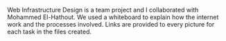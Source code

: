 Web Infrastructure Design is a team project and I collaborated with  Mohammed El-Hathout. We used a whiteboard to explain how the internet work and the processes involved. Links are provided to every picture for each task in the files created.
